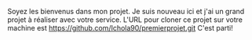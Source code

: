 Soyez les bienvenus dans mon projet.
Je suis nouveau ici et j'ai un grand projet à réaliser avec votre service.
L'URL pour cloner ce projet sur votre machine est https://github.com/Ichola90/premierprojet.git
C'est parti!
